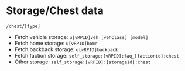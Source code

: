 # Storage/Chest data

`/chest/[type]`

- Fetch vehicle storage: `u[vRPID]veh_[vehClass]_[model]`
- Fetch home storage: `u[vRPID]home`
- Fetch backback storage: `u[vRPID]backpack`
- Fetch faction storage: `self_storage:[vRPID]:faq_[factionid]:chest`
- Other storage: `self_storage:[vRPID]:[storageId]:chest`